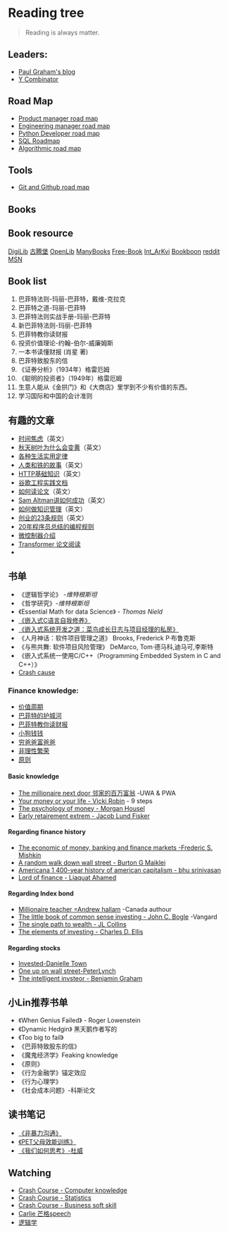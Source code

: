 # Reading tree

> Reading is always matter.

## Leaders:

* [Paul Graham's blog](https://www.paulgraham.com/articles.html)
* [Y Combinator](https://www.ycombinator.com/library)

## Road Map

* [Product manager road map](https://roadmap.sh/product-manager#)
* [Engineering manager road map](https://roadmap.sh/engineering-manager)
* [Python Developer road map](https://roadmap.sh/python)
* [SQL Roadmap](https://roadmap.sh/sql)
* [Algorithmic road map](https://roadmap.sh/ai/how-to-learn-algorithmic)


## Tools

* [Git and Github road map](https://roadmap.sh/git-github)
## Books

## Book resource

[DigiLib](https://digilibraries.com/)
[古腾堡](https://www.gutenberg.org/)
[OpenLib](https://openlibrary.org/)
[ManyBooks](https://manybooks.net/)
[Free-Book](https://www.free-ebooks.net/)
[Int_ArKvi](https://web.archive.org/)
[Bookboon](https://bookboon.com/)
[reddit](https://www.reddit.com/)
[MSN](https://www.msn.com/zh-cn/feed?ocid=nl_article_link)

## Book list

1. 巴菲特法则-玛丽-巴菲特，戴维-克拉克
2. 巴菲特之道-玛丽-巴菲特
3. 巴菲特法则实战手册-玛丽-巴菲特
4. 新巴菲特法则-玛丽-巴菲特
5. 巴菲特教你读财报
6. 投资价值理论-约翰-伯尔-威廉姆斯
7. 一本书读懂财报 (肖星 著) 
8. 巴菲特致股东的信
9. 《证券分析》（1934年）格雷厄姆
10. 《聪明的投资者》（1949年）格雷厄姆
11. 生意人能从《金拱门》和《大商店》里学到不少有价值的东西。
12. 学习国际和中国的会计准则

## 有趣的文章

* [时间焦虑](https://nesslabs.com/time-anxiety)（英文）
* [秋天树叶为什么会变黄](https://collabfund.com/blog/three-big-things-the-most-important-forces-shaping-the-world/)（英文）
* [各种生活实用定律](https://github.com/nusr/hacker-laws-zh)
* [人类和铁的故事](https://blog.rootsofprogress.org/iron-from-mythical-to-mundane)（英文）
* [HTTP基础知识](http://www.steves-internet-guide.com/http-basics/)（英文）
* [谷歌工程实践文档](https://github.com/xindoo/eng-practices-cn?tab=readme-ov-file)
* [如何读论文](https://blog.csdn.net/qianlong4526888/article/details/11269129)（英文）
* [Sam Altman讲如何成功](https://threadreaderapp.com/thread/1214274038933020672.html)（英文）
* [如何做知识管理](https://tkainrad.dev/posts/managing-my-personal-knowledge-base/)（英文）
* [创业的23条规则](https://joisig.com/rules-software-startup-minimum-hassle)（英文）
* [20年程序员总结的编程规则](https://alexewerlof.medium.com/my-guiding-principles-after-20-years-of-programming-a087dc55596c)
* [微控制器介绍](https://blog.toit.io/what-you-need-to-know-about-microcontrollers-5fabd6d5b019)
* [Transformer 论文阅读](https://www.youtube.com/watch?v=nzqlFIcCSWQ)
*

## 书单

* 《逻辑哲学论》 -_维特根斯坦_
* 《哲学研究》-_维特根斯坦_
* 《Essential Math for data Science》 - _Thomas Nield_
* [《嵌入式C语言自我修养》](https://book.douban.com/subject/35446929//)
* [《嵌入式系统开发之道：菜鸟成长日志与项目经理的私房》](https://www.yuque.com/xlu103/rvt9mr/rge2qngmt2nbtmhm)
* 《人月神话：软件项目管理之道》 Brooks, Frederick P·布鲁克斯
* 《与熊共舞: 软件项目风险管理》 DeMarco, Tom·德马科,迪马可,李斯特
* 《嵌入式系统一使用C/C++（Programming Embedded System in C and C++）》
* [Crash cause](https://markitdown.pro/)

### Finance knowledge:

* [价值周期]()
* [巴菲特的护城河]()
* [巴菲特教你读财报]()
* [小狗钱钱]()
* [穷爸爸富爸爸]()
* [非理性繁荣]()
* [原则]()

#### Basic knowledge

* [The millionaire next door 邻家的百万富翁]() -UWA & PWA
* [Your money or your life - Vicki Robin]() - 9 steps
* [The psychology of money - Morgan Housel]()
* [Early retairement extrem - Jacob Lund Fisker]()

#### Regarding finance history

* [The economic of money, banking and finance markets -Frederic S. Mishkin]()
* [A random walk down wall street - Burton G Maiklei]()
* [Americana 1 400-year history of american capitalism - bhu srinivasan]()
* [Lord of finance - Liaquat Ahamed]()

#### Regarding Index bond

* [Millionaire teacher =Andrew hallam]() -Canada authour
* [The little book of common sense investing - John C. Bogle]() -Vangard
* [The single path to wealth - JL Collins]()
* [The elements of investing - Charles D. Ellis]()

#### Regarding stocks

* [Invested-Danielle Town]()
* [One up on wall street-PeterLynch]()
* [The intelligent invsteor - Benjamin Graham]()


## 小Lin推荐书单

* 《When Genius Failed》 - Roger Lowenstein
* 《Dynamic Hedgin》 黑天鹅作者写的
* 《Too big to fail》
* 《巴菲特致股东的信》
* 《魔鬼经济学》Feaking knowledge
* 《原则》
* 《行为金融学》锚定效应
* 《行为心理学》
* 《社会成本问题》-科斯论文

## 读书笔记

* [《非暴力沟通》](https://www.toutiao.com/article/7429707685110481418/?log_from=3f02b4955e25d_1729949861986)
* [《PET父母效能训练》](/Reading/PET父母效能训练.md)
* [《我们如何思考》-杜威]()


## Watching

  - [Crash Course - Computer knowledge](https://www.youtube.com/watch?v=tpIctyqH29Q&list=PL8dPuuaLjXtNlUrzyH5r6jN9ulIgZBpdo)
- [Crash Course - Statistics](https://www.youtube.com/watch?v=zouPoc49xbk&list=PL8dPuuaLjXtNM_Y-bUAhblSAdWRnmBUcr)
- [Crash Course - Business soft skill](https://www.youtube.com/watch?v=8UnfCkFVQ9E&list=PL8dPuuaLjXtMBsfP-lP28IFvfkISqJofM)
- [Carlie 芒格speech](https://www.youtube.com/watch?v=kjRK2A4q1fc)
- [逻辑学](https://www.youtube.com/watch?v=dBJI2Z9NxHo&t=3s)